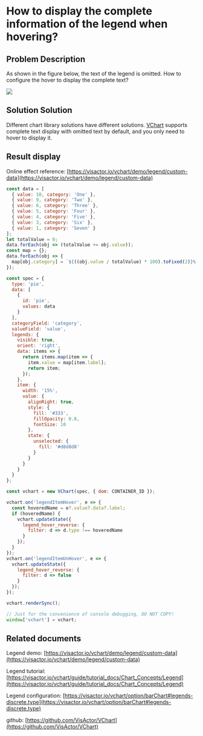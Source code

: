# How to display the complete information of the legend when hovering?

## Problem Description

As shown in the figure below, the text of the legend is omitted. How to configure the hover to display the complete text?

![](/vchart/faq/84-0.png)

## Solution Solution

Different chart library solutions have different solutions. [VChart](https://visactor.io/vchart/) supports complete text display with omitted text by default, and you only need to hover to display it.

## Result display

Online effect reference: [https://visactor.io/vchart/demo/legend/custom-data](https://visactor.io/vchart/demo/legend/custom-data)

```javascript livedemo
const data = [
  { value: 10, category: 'One' },
  { value: 9, category: 'Two' },
  { value: 6, category: 'Three' },
  { value: 5, category: 'Four' },
  { value: 4, category: 'Five' },
  { value: 3, category: 'Six' },
  { value: 1, category: 'Seven' }
];
let totalValue = 0;
data.forEach(obj => (totalValue += obj.value));
const map = {};
data.forEach(obj => {
  map[obj.category] = `${((obj.value / totalValue) * 100).toFixed(2)}%`;
});

const spec = {
  type: 'pie',
  data: [
    {
      id: 'pie',
      values: data
    }
  ],
  categoryField: 'category',
  valueField: 'value',
  legends: {
    visible: true,
    orient: 'right',
    data: items => {
      return items.map(item => {
        item.value = map[item.label];
        return item;
      });
    },
    item: {
      width: '15%',
      value: {
        alignRight: true,
        style: {
          fill: '#333',
          fillOpacity: 0.8,
          fontSize: 10
        },
        state: {
          unselected: {
            fill: '#d8d8d8'
          }
        }
      }
    }
  }
};

const vchart = new VChart(spec, { dom: CONTAINER_ID });

vchart.on('legendItemHover', e => {
  const hoveredName = e?.value?.data?.label;
  if (hoveredName) {
    vchart.updateState({
      legend_hover_reverse: {
        filter: d => d.type !== hoveredName
      }
    });
  }
});
vchart.on('legendItemUnHover', e => {
  vchart.updateState({
    legend_hover_reverse: {
      filter: d => false
    }
  });
});

vchart.renderSync();

// Just for the convenience of console debugging, DO NOT COPY!
window['vchart'] = vchart;
```

## Related documents

Legend demo: [https://visactor.io/vchart/demo/legend/custom-data](https://visactor.io/vchart/demo/legend/custom-data)

Legend tutorial: [https://visactor.io/vchart/guide/tutorial_docs/Chart_Concepts/Legend](https://visactor.io/vchart/guide/tutorial_docs/Chart_Concepts/Legend)

Legend configuration: [https://visactor.io/vchart/option/barChart#legends-discrete.type](https://visactor.io/vchart/option/barChart#legends-discrete.type)

github: [https://github.com/VisActor/VChart](https://github.com/VisActor/VChart)
